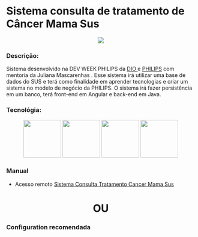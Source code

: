 # Sistema consulta de tratamento de Câncer Mama Sus
<div align = 'center'>
   <img src= 'http://www.pedroeduardo.com.br/img-github/logo-philis.png' >
</div>

### Descrição:
Sistema desenvolvido na DEV WEEK PHILIPS da  <a href="https://www.linkedin.com/school/digitalinnovation-one/"> DIO </a>  e <a href="https://www.linkedin.com/company/philips/"> PHILIPS</a>  com mentoria da Juliana Mascarenhas . Esse sistema irá utilizar uma base de dados do SUS e terá como finalidade em aprender tecnologias e criar um sistema no modelo de negócio da PHILIPS. O sistema irá fazer persistência em um banco, terá front-end em Angular e back-end em  Java.

### Tecnológia:
<div align = 'center'>
  <img width =' 100px ' src="https://cdn.jsdelivr.net/gh/devicons/devicon/icons/angularjs/angularjs-original.svg" />
  <img width =' 100px ' src="https://cdn.jsdelivr.net/gh/devicons/devicon/icons/java/java-original.svg" />
  <img width =' 100px ' src="https://cdn.jsdelivr.net/gh/devicons/devicon/icons/spring/spring-original.svg" />
  <img width =' 100px ' src="https://cdn.jsdelivr.net/gh/devicons/devicon/icons/mysql/mysql-original.svg" />
</div>

### Manual

* Acesso remoto
  <a href="www.pedroeduardo.com.br/sistema-consulta-tratamento-cancer-mama-sus"> Sistema Consulta Tratamento Cancer Mama Sus</a>
<div align = 'center'>
   <h1> OU </h1>
</div>

### Configuration recomendada

